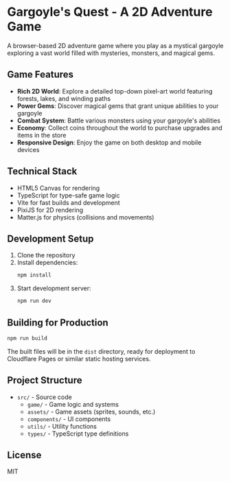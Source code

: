 # Gargoyle's Quest - A 2D Adventure Game

A browser-based 2D adventure game where you play as a mystical gargoyle exploring a vast world filled with mysteries, monsters, and magical gems.

## Game Features

- **Rich 2D World**: Explore a detailed top-down pixel-art world featuring forests, lakes, and winding paths
- **Power Gems**: Discover magical gems that grant unique abilities to your gargoyle
- **Combat System**: Battle various monsters using your gargoyle's abilities
- **Economy**: Collect coins throughout the world to purchase upgrades and items in the store
- **Responsive Design**: Enjoy the game on both desktop and mobile devices

## Technical Stack

- HTML5 Canvas for rendering
- TypeScript for type-safe game logic
- Vite for fast builds and development
- PixiJS for 2D rendering
- Matter.js for physics (collisions and movements)

## Development Setup

1. Clone the repository
2. Install dependencies:
   ```bash
   npm install
   ```
3. Start development server:
   ```bash
   npm run dev
   ```

## Building for Production

```bash
npm run build
```

The built files will be in the `dist` directory, ready for deployment to Cloudflare Pages or similar static hosting services.

## Project Structure

- `src/` - Source code
  - `game/` - Game logic and systems
  - `assets/` - Game assets (sprites, sounds, etc.)
  - `components/` - UI components
  - `utils/` - Utility functions
  - `types/` - TypeScript type definitions

## License

MIT 